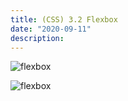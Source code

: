 ```yaml
---
title: (CSS) 3.2 Flexbox
date: "2020-09-11"
description: 
---
```

 
![flexbox](../aimages/flexbox.png)

![flexbox](../aimages/flexproperty.png)

